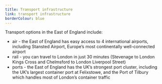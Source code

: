 ```yaml
---
title: Transport infrastructure
link: transport infrastructure
borderColour: blue
---
```

Transport options in the East of England include: 


- air - the East of England has easy access to 4 international airports, including Stansted Airport, Europe’s most continentally well-connected airport
- rail - you can travel to London in just 30 minutes (Stevenage to London Kings Cross and Chelmsford to London Liverpool Street)
- ports - the East of England has the UK’s strongest port cluster, including the UK’s largest container port at Felixstowe, and the Port of Tilbury which handles most of London’s container traffic
